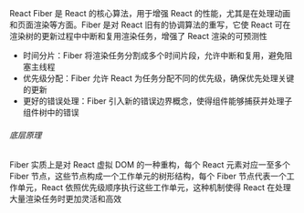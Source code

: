 React Fiber 是 React 的核心算法，用于增强 React 的性能，尤其是在处理动画和页面渲染等方面。Fiber 是对 React 旧有的协调算法的重写，它使 React 可在渲染树的更新过程中中断和复用渲染任务，增强了 React 渲染的可预测性

- 时间分片：Fiber 将渲染任务分割成多个时间片段，允许中断和复用，避免阻塞主线程
- 优先级分配：Fiber 允许 React 为任务分配不同的优先级，确保优先处理关键的更新
- 更好的错误处理：Fiber 引入新的错误边界概念，使得组件能够捕获并处理子组件树中的错误

###### 底层原理

Fiber 实质上是对 React 虚拟 DOM 的一种重构，每个 React 元素对应一至多个 Fiber 节点，这些节点构成一个工作单元的树形结构，每个 Fiber 节点代表一个工作单元，React 依照优先级顺序执行这些工作单元，这种机制使得 React 在处理大量渲染任务时更加灵活和高效
